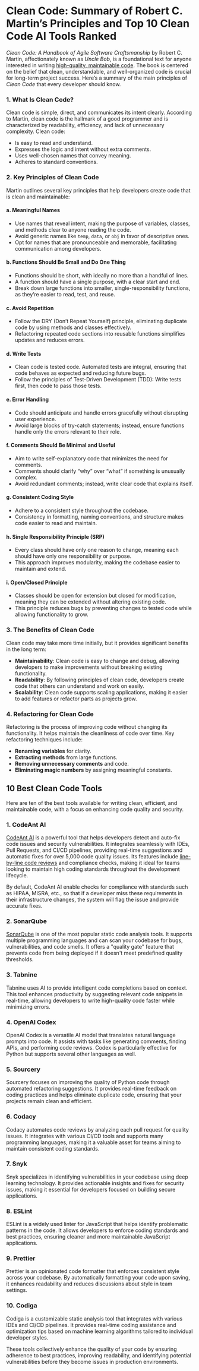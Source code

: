 # **Clean Code: Summary of Robert C. Martin’s Principles and Top 10 Clean Code AI Tools Ranked**

*Clean Code: A Handbook of Agile Software Craftsmanship* by Robert C. Martin, affectionately known as *Uncle Bob*, is a foundational text for anyone interested in writing [high-quality, maintainable code](https://www.codeant.ai/blogs/best-code-quality-tools). The book is centered on the belief that clean, understandable, and well-organized code is crucial for long-term project success. Here’s a summary of the main principles of *Clean Code* that every developer should know.

### 1. **What Is Clean Code?**
Clean code is simple, direct, and communicates its intent clearly. According to Martin, clean code is the hallmark of a good programmer and is characterized by readability, efficiency, and lack of unnecessary complexity. Clean code:
   - Is easy to read and understand.
   - Expresses the logic and intent without extra comments.
   - Uses well-chosen names that convey meaning.
   - Adheres to standard conventions.

### 2. **Key Principles of Clean Code**

Martin outlines several key principles that help developers create code that is clean and maintainable:

#### a. **Meaningful Names**
   - Use names that reveal intent, making the purpose of variables, classes, and methods clear to anyone reading the code.
   - Avoid generic names like `temp`, `data`, or `obj` in favor of descriptive ones.
   - Opt for names that are pronounceable and memorable, facilitating communication among developers.

#### b. **Functions Should Be Small and Do One Thing**
   - Functions should be short, with ideally no more than a handful of lines.
   - A function should have a single purpose, with a clear start and end.
   - Break down large functions into smaller, single-responsibility functions, as they’re easier to read, test, and reuse.

#### c. **Avoid Repetition**
   - Follow the DRY (Don’t Repeat Yourself) principle, eliminating duplicate code by using methods and classes effectively.
   - Refactoring repeated code sections into reusable functions simplifies updates and reduces errors.

#### d. **Write Tests**
   - Clean code is tested code. Automated tests are integral, ensuring that code behaves as expected and reducing future bugs.
   - Follow the principles of Test-Driven Development (TDD): Write tests first, then code to pass those tests.

#### e. **Error Handling**
   - Code should anticipate and handle errors gracefully without disrupting user experience.
   - Avoid large blocks of try-catch statements; instead, ensure functions handle only the errors relevant to their role.

#### f. **Comments Should Be Minimal and Useful**
   - Aim to write self-explanatory code that minimizes the need for comments.
   - Comments should clarify “why” over “what” if something is unusually complex.
   - Avoid redundant comments; instead, write clear code that explains itself.

#### g. **Consistent Coding Style**
   - Adhere to a consistent style throughout the codebase.
   - Consistency in formatting, naming conventions, and structure makes code easier to read and maintain.

#### h. **Single Responsibility Principle (SRP)**
   - Every class should have only one reason to change, meaning each should have only one responsibility or purpose.
   - This approach improves modularity, making the codebase easier to maintain and extend.

#### i. **Open/Closed Principle**
   - Classes should be open for extension but closed for modification, meaning they can be extended without altering existing code.
   - This principle reduces bugs by preventing changes to tested code while allowing functionality to grow.

### 3. **The Benefits of Clean Code**

Clean code may take more time initially, but it provides significant benefits in the long term:
   - **Maintainability**: Clean code is easy to change and debug, allowing developers to make improvements without breaking existing functionality.
   - **Readability**: By following principles of clean code, developers create code that others can understand and work on easily.
   - **Scalability**: Clean code supports scaling applications, making it easier to add features or refactor parts as projects grow.

### 4. **Refactoring for Clean Code**

Refactoring is the process of improving code without changing its functionality. It helps maintain the cleanliness of code over time. Key refactoring techniques include:
   - **Renaming variables** for clarity.
   - **Extracting methods** from large functions.
   - **Removing unnecessary comments** and code.
   - **Eliminating magic numbers** by assigning meaningful constants.

## 10 Best Clean Code Tools

Here are ten of the best tools available for writing clean, efficient, and maintainable code, with a focus on enhancing code quality and security.

### ****1. CodeAnt AI****

[CodeAnt AI](https://www.codeant.ai) is a powerful tool that helps developers detect and auto-fix code issues and security vulnerabilities. It integrates seamlessly with IDEs, Pull Requests, and CI/CD pipelines, providing real-time suggestions and automatic fixes for over 5,000 code quality issues. Its features include [line-by-line code reviews](https://github.com/rushout09/code-review-checklist) and compliance checks, making it ideal for teams looking to maintain high coding standards throughout the development lifecycle.

By default, CodeAnt AI enable checks for compliance with standards such as HIPAA, MISRA, etc., so that if a developer miss these requirements in their infrastructure changes, the system will flag the issue and provide accurate fixes.


### ****2. SonarQube****

[SonarQube](https://www.codeant.ai/blogs/best-sonarqube-alternatives) is one of the most popular static code analysis tools. It supports multiple programming languages and can scan your codebase for bugs, vulnerabilities, and code smells. It offers a "quality gate" feature that prevents code from being deployed if it doesn't meet predefined quality thresholds.

### ****3. Tabnine****

Tabnine uses AI to provide intelligent code completions based on context. This tool enhances productivity by suggesting relevant code snippets in real-time, allowing developers to write high-quality code faster while minimizing errors.

### ****4. OpenAI Codex****

OpenAI Codex is a versatile AI model that translates natural language prompts into code. It assists with tasks like generating comments, finding APIs, and performing code reviews. Codex is particularly effective for Python but supports several other languages as well.

### ****5. Sourcery****

Sourcery focuses on improving the quality of Python code through automated refactoring suggestions. It provides real-time feedback on coding practices and helps eliminate duplicate code, ensuring that your projects remain clean and efficient.

### ****6. Codacy****

Codacy automates code reviews by analyzing each pull request for quality issues. It integrates with various CI/CD tools and supports many programming languages, making it a valuable asset for teams aiming to maintain consistent coding standards.

### ****7. Snyk****

Snyk specializes in identifying vulnerabilities in your codebase using deep learning technology. It provides actionable insights and fixes for security issues, making it essential for developers focused on building secure applications.

### ****8. ESLint****

ESLint is a widely used linter for JavaScript that helps identify problematic patterns in the code. It allows developers to enforce coding standards and best practices, ensuring cleaner and more maintainable JavaScript applications.

### ****9. Prettier****

Prettier is an opinionated code formatter that enforces consistent style across your codebase. By automatically formatting your code upon saving, it enhances readability and reduces discussions about style in team settings.

### ****10. Codiga****

Codiga is a customizable static analysis tool that integrates with various IDEs and CI/CD pipelines. It provides real-time coding assistance and optimization tips based on machine learning algorithms tailored to individual developer styles.

These tools collectively enhance the quality of your code by ensuring adherence to best practices, improving readability, and identifying potential vulnerabilities before they become issues in production environments.

